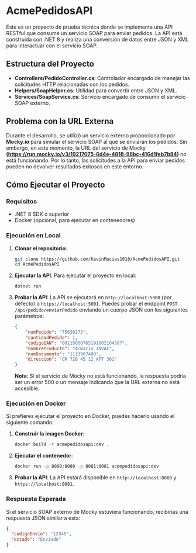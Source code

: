# AcmePedidosAPI

Este es un proyecto de prueba técnica donde se implementa una API RESTful que consume un servicio SOAP para enviar pedidos. La API está construida con .NET 8 y realiza una conversión de datos entre JSON y XML para interactuar con el servicio SOAP.

## Estructura del Proyecto

- **Controllers/PedidoController.cs**: Controlador encargado de manejar las solicitudes HTTP relacionadas con los pedidos.
- **Helpers/SoapHelper.cs**: Utilidad para convertir entre JSON y XML.
- **Services/SoapService.cs**: Servicio encargado de consumir el servicio SOAP externo.

## Problema con la URL Externa

Durante el desarrollo, se utilizó un servicio externo proporcionado por **Mocky.io** para simular el servicio SOAP al que se enviarán los pedidos. Sin embargo, en este momento, la URL del servicio de Mocky **(https://run.mocky.io/v3/19217075-6d4e-4818-98bc-416d1feb7b84)** no está funcionando. Por lo tanto, las solicitudes a la API para enviar pedidos pueden no devolver resultados exitosos en este entorno.


## Cómo Ejecutar el Proyecto

### Requisitos

- .NET 8 SDK o superior
- Docker (opcional, para ejecutar en contenedores)

### Ejecución en Local

1. **Clonar el repositorio**:
    ```bash
    git clone https://github.com/KevinMacias1010/AcmePedidosAPI.git
    cd AcmePedidosAPI
    ```

3. **Ejecutar la API**:
    Para ejecutar el proyecto en local:
    ```bash
    dotnet run
    ```

4. **Probar la API**:
    La API se ejecutará en `http://localhost:5000` (por defecto) o `https://localhost:5001`. Puedes probar el endpoint `POST /api/pedido/enviarPedido` enviando un cuerpo JSON con los siguientes parámetros:

    ```json
    {
        "numPedido": "75630275",
        "cantidadPedido": 1,
        "codigoEAN": "00110000765191002104587",
        "nombreProducto": "Armario INVAL",
        "numDocumento": "1113987400",
        "direccion": "CR 72B 45 12 APT 301"
    }
    ```

    **Nota**: Si el servicio de Mocky no está funcionando, la respuesta podría ser un error 500 o un mensaje indicando que la URL externa no está accesible.

### Ejecución en Docker

Si prefieres ejecutar el proyecto en Docker, puedes hacerlo usando el siguiente comando:

1. **Construir la imagen Docker**:
    ```bash
    docker build -t acmepedidosapi:dev .
    ```

2. **Ejecutar el contenedor**:
    ```bash
    docker run -p 8080:8080 -p 8081:8081 acmepedidosapi:dev
    ```

3. **Probar la API**:
    La API estará disponible en `http://localhost:8080` y `https://localhost:8081`.

### Respuesta Esperada

Si el servicio SOAP externo de Mocky estuviera funcionando, recibirías una respuesta JSON similar a esta:

```json
{
  "codigoEnvio": "12345",
  "estado": "Enviado"
}
